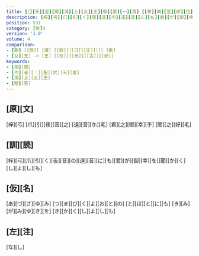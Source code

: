 ```yaml
---
title: [（][天][皇][賜][海][上][女][王][御][歌][一][首] [[寧][樂][宮][即][位][天][皇][也]][）][海][上]<[王]>[奉][和][歌][一][首] [[志][貴][皇][子][之][女][也]]
description: [梓][弓][爪][引][く][夜][音][の][遠][音][に][も][君][が][御][幸][を][聞][か][く][し][よ][し][も]
position: 531
category: [巻]4
version: '1.0'
volume: 4
comparison:
- [歌] [[西]] [謌] [[西][（][訂][正][）]] [歌]
- [女][王] -> [王] [[桂]][[元]][[古]][[紀]]
keywords:
- [相][聞]
- [作][者][：][聖][武][天][皇]
- [海][上][女][王]
- [贈][答]
---
```


## [原][文]

[梓][弓] [爪][引][夜][音][之] [遠][音][尓][毛] [君][之][御][幸][乎] [聞][之][好][毛]

## [訓][読]

[梓][弓][爪][引][く][夜][音][の][遠][音][に][も][君][が][御][幸][を][聞][か][く][し][よ][し][も]

## [仮][名]

[あ][づ][さ][ゆ][み] [つ][ま][び][く][よ][お][と][の] [と][ほ][と][に][も] [き][み][が][み][ゆ][き][を] [き][か][く][し][よ][し][も]

## [左][注]

[な][し]
